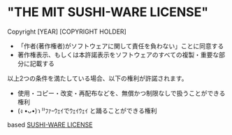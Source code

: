 # "THE MIT SUSHI-WARE LICENSE"

Copyright [YEAR] [COPYRIGHT HOLDER]

- 「作者(著作権者)がソフトウェアに関して責任を負わない」ことに同意する
- 著作権表示、もしくは本許諾表示をソフトウェアのすべての複製・重要な部分に記載する

以上2つの条件を満たしている場合、以下の権利が許諾されます。

- 使用・コピー・改変・再配布などを、無償かつ制限なしで扱うことができる権利
- (ง •ᴗ•)ว ⁾⁾ﾌｧｰｳｪｲでｳｪｲｳｪｲ と踊ることができる権利

based [SUSHI-WARE LICENSE](https://github.com/MakeNowJust/sushi-ware)
